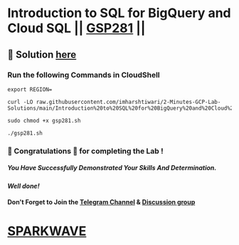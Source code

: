 # Introduction to SQL for BigQuery and Cloud SQL || [GSP281](https://www.cloudskillsboost.google/focuses/2802?parent=catalog) ||

## 🔑 Solution [here](https://www.youtube.com/@sparkwave.01)

### Run the following Commands in CloudShell
```
export REGION=
```
```
curl -LO raw.githubusercontent.com/imharshtiwari/2-Minutes-GCP-Lab-Solutions/main/Introduction%20to%20SQL%20for%20BigQuery%20and%20Cloud%20SQL/gsp281.sh

sudo chmod +x gsp281.sh

./gsp281.sh
```

### 🐼 Congratulations 🎉 for completing the Lab !

##### *You Have Successfully Demonstrated Your Skills And Determination.*

#### *Well done!*

#### Don't Forget to Join the [Telegram Channel](https://t.me/sparkwave.01) & [Discussion group](https://t.me/sparkwave.01chats)

# [SPARKWAVE](https://www.youtube.com/@sparkwave.01)
